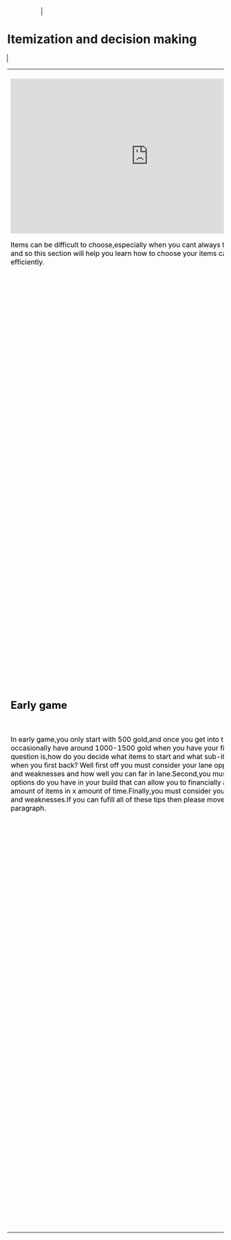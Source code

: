 <DOCTYPE html>
<html>
<head>
<style>
div {
    border: 1px solid black;
    background-color: darkgreen;
    padding-top: 50px;
    padding-right: 30px;
    padding-bottom: 50px;
    padding-left: 80px;
}
div2 {
 border: 1px solid black;
    margin-top: 100px;
    margin-bottom: 100px;
    margin-right: 150px;
    margin-left: 80px;
    background-color: lightblue;
}
</style
</head>
<div2><h1><b>Itemization and decision making</b></h1></div2>
<body background="https://s-media-cache-ak0.pinimg.com/originals/d9/0d/05/d90d054b91ffc686e6c659a0c415e9dd.jpg">



<table>
 <tr>
   <td><br><iframe width="640" height="360" src="https://www.youtube.com/embed/0HGU77c2HIE" frameborder="0" allowfullscreen></iframe> <p style="color:black;">Items can be difficult to choose,especially when you cant always test different builds and so this section will help you learn how to choose your items carefully,and efficiently.</p> </td>
  </tr>
  <tr>
  <td><h2 style="color:black;">Early game</h2><br>
  <p style="color:black;">In early game,you only start with 500 gold,and once you get into that lane phase,you occasionally have around 1000-1500 gold when you have your first back.So the question is,how do you decide what items to start and what sub-items do you get when you first back?
  Well first off you must consider your lane opponent's strengths and weaknesses and how well you can far in lane.Second,you must think of what options do you have in your build that can allow you to financially able to get x amount of items in x amount of time.Finally,you must consider your team's strengths and weaknesses.If you can fufill all of these tips then please move on to the next paragraph.</p>
  </td>
  <td><h3 style="color:black;">Thinking ahead</h3><br>
  <p style="color:black;">If you want to take the early game item stage to the next level then I suggest taking a specific set of starting items when you begin the lane phase.For an example on Ekko I sometimes start with the normal doran ring and two potions,however after the first back if I have atleast 850 gold I buy corrupting potion and a dark seal.This is when I am snowballing the lane phase and utterly destroying my opponent.</p>
 </td> 
 <td><h2>Mid Game</h2><br>
 <p style="color:black;">In mid game you should have atleast your first item and sub items for your second item.Depending on how well you did in lane,you might have your second and maybe even third item.In mid game,your options expand,and your choices become much more impactful.The possibilities of different items become larger as well.So how do you decide on what to build mid game and what do you think about after getting these items?Here you need to consider three things.One,are you behind or ahead.If you are behind you should consider your options more carefully and if you are ahead you should consider items that will help you end the game faster or help you snowball.Two,If you are required to solo carry or can work together with your team.In my long experience with playing solo queue,I have learned that you cannot always rely on your team at all to win.Sometimes you must solo carry your games to victory so I would only build items that I needed to win fights and not team oriented items such as locket of the iron solari or frozen heart.And three,you need to consider the state of the game.Sometimes if you are losing very hard early it might force your team to play very safe or force you to fight often and that leads to a question of what to build.Say you are playing support nami and your adc ezreal is getting dominated by the enemy jhin and brand.Your top lane darius is losing against a box box level riven player,and your jungle vi is getting invaded hard by lee sin,forcing her to farm more.However,your casseopeia just comletely stomped their zed and she took down both outer and inner mid lane turret.So you must think whether you should build frozen heart to combat their team or build zekes so that ezreal can atleast do a bit of damage in the fights.</p>
 </td>
  </tr>
  <tr>
    <td></td>
    <td></td> 
    <td></td>
  </tr>
</table>






</body>
</html>
